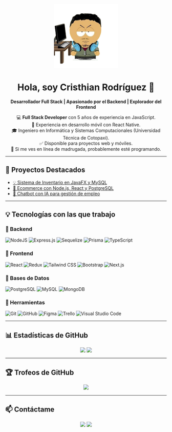 <div align="center">
  <img src="https://github.com/cris-rod96/cris-rod96/blob/main/img/miniyo.png" height="200" alt="Cristhian Rodríguez"/>
  
  # Hola, soy Cristhian Rodríguez 👋
  **Desarrollador Full Stack | Apasionado por el Backend | Explorador del Frontend**
  
  💻 **Full Stack Developer** con 5 años de experiencia en JavaScript.  
  📱 Experiencia en desarrollo móvil con React Native.  
  🎓 Ingeniero en Informática y Sistemas Computacionales (Universidad Técnica de Cotopaxi).  
  ✅ Disponible para proyectos web y móviles.  
  🌃 Si me ves en línea de madrugada, probablemente esté programando.  

  ---
</div>

## 🚀 Proyectos Destacados
- [💡 Sistema de Inventario en JavaFX y MySQL](https://github.com/tu-repo)
- [🛒 Ecommerce con Node.js, React y PostgreSQL](https://github.com/tu-repo)
- [🤖 Chatbot con IA para gestión de empleo](https://github.com/tu-repo)

---

## 💡 Tecnologías con las que trabajo

### 🔹 Backend
![NodeJS](https://img.shields.io/badge/node.js-%2343853D.svg?style=for-the-badge&logo=node.js&logoColor=white)
![Express.js](https://img.shields.io/badge/express.js-%23404d59.svg?style=for-the-badge&logo=express&logoColor=%2361DAFB)
![Sequelize](https://img.shields.io/badge/Sequelize-52B0E7.svg?style=for-the-badge&logo=sequelize&logoColor=white)
![Prisma](https://img.shields.io/badge/Prisma-2D3748.svg?style=for-the-badge&logo=prisma&logoColor=white)
![TypeScript](https://img.shields.io/badge/TypeScript-3178C6.svg?style=for-the-badge&logo=typescript&logoColor=white)

### 🔹 Frontend
![React](https://img.shields.io/badge/React-61DAFB.svg?style=for-the-badge&logo=react&logoColor=white)
![Redux](https://img.shields.io/badge/Redux-764ABC.svg?style=for-the-badge&logo=redux&logoColor=white)
![Tailwind CSS](https://img.shields.io/badge/Tailwind_CSS-38B2AC.svg?style=for-the-badge&logo=tailwind-css&logoColor=white)
![Bootstrap](https://img.shields.io/badge/bootstrap-%23563D7C.svg?style=for-the-badge&logo=bootstrap&logoColor=white)
![Next.js](https://img.shields.io/badge/Next.js-000000.svg?style=for-the-badge&logo=next-dot-js&logoColor=white)

### 🔹 Bases de Datos
![PostgreSQL](https://img.shields.io/badge/PostgreSQL-336791.svg?style=for-the-badge&logo=postgresql&logoColor=white)
![MySQL](https://img.shields.io/badge/mysql-%2300f.svg?style=for-the-badge&logo=mysql&logoColor=white)
![MongoDB](https://img.shields.io/badge/MongoDB-%234ea94b.svg?style=for-the-badge&logo=mongodb&logoColor=white)

### 🔹 Herramientas
![Git](https://img.shields.io/badge/git-%23F05033.svg?style=for-the-badge&logo=git&logoColor=white)
![GitHub](https://img.shields.io/badge/github-%23121011.svg?style=for-the-badge&logo=github&logoColor=white)
![Figma](https://img.shields.io/badge/Figma-F24E1E.svg?style=for-the-badge&logo=figma&logoColor=white)
![Trello](https://img.shields.io/badge/Trello-0079BF.svg?style=for-the-badge&logo=trello&logoColor=white)
![Visual Studio Code](https://img.shields.io/badge/VisualStudioCode-0078d7.svg?style=for-the-badge&logo=visual-studio-code&logoColor=white)

---

## 📊 Estadísticas de GitHub
<div align="center">
  <img src="https://github-readme-stats.vercel.app/api?username=cris-rod96&count_private=true&show_icons=true&theme=tokyonight" height="165"/>
  <img src="https://github-readme-streak-stats.herokuapp.com/?user=cris-rod96&theme=tokyonight" height="165"/>
</div>

---

## 🏆 Trofeos de GitHub
<div align="center">
  <img src="https://github-profile-trophy.vercel.app/?username=cris-rod96&theme=tokyonight&column=7"/>
</div>

---

## 📫 Contáctame
<div align="center">
  <a href="https://www.linkedin.com/in/cristhian-rodriguez-659779205/"><img src="https://img.shields.io/badge/LinkedIn-%230077B5.svg?style=for-the-badge&logo=linkedin&logoColor=white"/></a>
  <a href="mailto:cris.rod.dev@gmail.com"><img src="https://img.shields.io/badge/Email-D14836.svg?style=for-the-badge&logo=gmail&logoColor=white"/></a>
</div>
